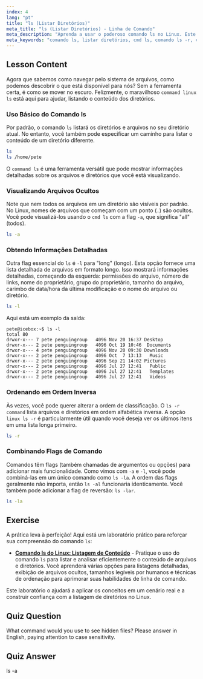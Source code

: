 ```yaml
---
index: 4
lang: "pt"
title: "ls (Listar Diretórios)"
meta_title: "ls (Listar Diretórios) - Linha de Comando"
meta_description: "Aprenda a usar o poderoso comando ls no Linux. Este guia aborda como listar o conteúdo do diretório, visualizar arquivos ocultos com ls -a, obter listagens detalhadas com ls -l e usar o comando ls -r para ordenação reversa. Uma lição perfeita para dominar o cmd ls."
meta_keywords: "comando ls, listar diretórios, cmd ls, comando ls -r, comando ls, linux ls -r, comando linux ls, arquivos ocultos, comandos Linux, Linux iniciante"
---
```


## Lesson Content

Agora que sabemos como navegar pelo sistema de arquivos, como podemos descobrir o que está disponível para nós? Sem a ferramenta certa, é como se mover no escuro. Felizmente, o maravilhoso `command linux ls` está aqui para ajudar, listando o conteúdo dos diretórios.

### Uso Básico do Comando ls

Por padrão, o comando `ls` listará os diretórios e arquivos no seu diretório atual. No entanto, você também pode especificar um caminho para listar o conteúdo de um diretório diferente.

```bash
ls
ls /home/pete
```

O `command ls` é uma ferramenta versátil que pode mostrar informações detalhadas sobre os arquivos e diretórios que você está visualizando.

### Visualizando Arquivos Ocultos

Note que nem todos os arquivos em um diretório são visíveis por padrão. No Linux, nomes de arquivos que começam com um ponto (`.`) são ocultos. Você pode visualizá-los usando o `cmd ls` com a flag `-a`, que significa "all" (todos).

```bash
ls -a
```

### Obtendo Informações Detalhadas

Outra flag essencial do `ls` é `-l` para "long" (longo). Esta opção fornece uma lista detalhada de arquivos em formato longo. Isso mostrará informações detalhadas, começando da esquerda: permissões do arquivo, número de links, nome do proprietário, grupo do proprietário, tamanho do arquivo, carimbo de data/hora da última modificação e o nome do arquivo ou diretório.

```bash
ls -l
```

Aqui está um exemplo da saída:

```plaintext
pete@icebox:~$ ls -l
total 80
drwxr-x--- 7 pete penguingroup   4096 Nov 20 16:37 Desktop
drwxr-x--- 2 pete penguingroup   4096 Oct 19 10:46  Documents
drwxr-x--- 4 pete penguingroup   4096 Nov 20 09:30 Downloads
drwxr-x--- 2 pete penguingroup   4096 Oct  7 13:13   Music
drwxr-x--- 2 pete penguingroup   4096 Sep 21 14:02 Pictures
drwxr-x--- 2 pete penguingroup   4096 Jul 27 12:41   Public
drwxr-x--- 2 pete penguingroup   4096 Jul 27 12:41   Templates
drwxr-x--- 2 pete penguingroup   4096 Jul 27 12:41   Videos
```

### Ordenando em Ordem Inversa

Às vezes, você pode querer alterar a ordem de classificação. O `ls -r command` lista arquivos e diretórios em ordem alfabética inversa. A opção `linux ls -r` é particularmente útil quando você deseja ver os últimos itens em uma lista longa primeiro.

```bash
ls -r
```

### Combinando Flags de Comando

Comandos têm flags (também chamadas de argumentos ou opções) para adicionar mais funcionalidade. Como vimos com `-a` e `-l`, você pode combiná-las em um único comando como `ls -la`. A ordem das flags geralmente não importa, então `ls -al` funcionaria identicamente. Você também pode adicionar a flag de reversão: `ls -lar`.

```bash
ls -la
```

## Exercise

A prática leva à perfeição! Aqui está um laboratório prático para reforçar sua compreensão do comando `ls`:

- **[Comando ls do Linux: Listagem de Conteúdo](https://labex.io/pt/labs/linux-linux-ls-command-content-listing-219205)** - Pratique o uso do comando `ls` para listar e analisar eficientemente o conteúdo de arquivos e diretórios. Você aprenderá várias opções para listagens detalhadas, exibição de arquivos ocultos, tamanhos legíveis por humanos e técnicas de ordenação para aprimorar suas habilidades de linha de comando.

Este laboratório o ajudará a aplicar os conceitos em um cenário real e a construir confiança com a listagem de diretórios no Linux.

## Quiz Question

What command would you use to see hidden files? Please answer in English, paying attention to case sensitivity.

## Quiz Answer

ls -a
